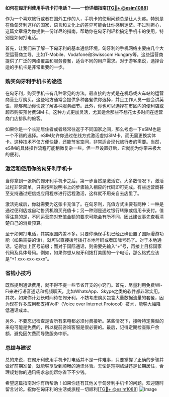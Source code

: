 **如何在匈牙利使用手机卡打电话？——一份详细指南[[TG💪+ @esim1088](https://t.me/s/esim1088)]**

作为一个喜欢旅行或者在国外工作的人，手机卡的使用问题总是让人头疼。特别是在像匈牙利这样的国家，语言和文化上的差异可能会让你感到迷茫。不过别担心，这篇文章将为你提供一份详尽的指南，帮助你在匈牙利轻松搞定手机卡的使用，特别是如何打电话。

首先，让我们来了解一下匈牙利的基本通信环境。匈牙利的手机网络主要由几个大型运营商主导，比如T-Mobile、Vodafone和Swisscom Hungary等。这些运营商提供了广泛的网络覆盖和服务套餐，适合不同的用户需求。对于游客来说，选择合适的手机卡是非常重要的一步。

### **购买匈牙利手机卡的途径**

在匈牙利，购买手机卡有几种常见的方法。最直接的方式是在机场或火车站的运营商营业厅购买。这些地方通常会提供多种套餐供你选择，并且工作人员一般会讲英语，能够帮助你快速了解各种服务细节。此外，你也可以选择在市区内的便利店或超市购买预付费SIM卡。这种方式更加灵活，尤其适合那些不想花太多时间在运营商门店排队的旅客。

如果你是一个长期居住者或者经常往返于不同国家之间，那么考虑一下eSIM也是一个不错的选择。eSIM允许你通过在线方式激活虚拟SIM卡，而无需更换实体卡。这种技术不仅方便快捷，还能节省空间，非常适合现代旅行者的需要。当然，eSIM的具体操作流程可能稍微复杂一些，但一旦设置好后，它就能为你带来极大的便利。

### **激活和使用你的匈牙利手机卡**

当你拿到一张新的匈牙利手机卡之后，第一步当然是激活它。大多数情况下，激活过程非常简单，只需按照说明书上的步骤输入相应的代码即可完成。有些运营商甚至支持通过短信或应用程序进行远程激活，这样就不用亲自去店里了。

激活完成后，你就需要为这张卡充值了。在匈牙利，充值方式主要有两种：一种是通过便利店或自动售货机购买充值卡；另一种则是通过银行转账或信用卡支付。值得注意的是，不同运营商对充值金额的要求可能会有所不同，因此建议事先查看清楚自己的消费预算。

至于如何打电话，其实跟国内差不多。只要你确保手机已经正确设置了国际漫游功能（如果需要的话），就可以直接拨号拨打本地号码或者国际号码了。对于本地通话，记得加上区号前缀；而对于国际通话，则需要先输入“+”号，再接上目标国家代码及具体号码。例如，如果你想从匈牙利拨打美国的一个电话，那么格式应该是“+1 xxx-xxx-xxxx”。

### **省钱小技巧**

既然提到通话费用，就不得不提一些节省开支的小窍门。首先，尽量利用免费Wi-Fi来进行语音通话和视频聊天，比如WhatsApp、Skype之类的软件都非常实用。其次，如果你计划长时间待在匈牙利，不妨考虑购买包含大量数据流量的套餐，因为现在许多应用都支持VoIP（Voice over Internet Protocol）技术，能够大幅降低通话成本。

另外，不要忘记检查是否所有来电都必须付费接听。某些情况下，接听特定类型的来电可能是免费的，所以提前咨询客服是很必要的。最后，记得定期检查账户余额，避免因欠费而导致服务中断。

### **总结与建议**

总的来说，在匈牙利使用手机卡打电话并不是一件难事，只要掌握了正确的步骤并做好前期准备，就能够享受到顺畅的通讯体验。无论是短期旅游还是长期居住，合理规划你的通讯需求总能帮你省下不少钱。

希望这篇指南对你有所帮助！如果你还有其他关于匈牙利手机卡的问题，欢迎随时留言讨论。祝你在匈牙利的生活或旅程一切顺利[[TG💪+ @esim1088](https://t.me/s/esim1088)] ![Image](https://i.postimg.cc/4NQfJmqS/Snipaste-2025-05-13-00-14-12.png)